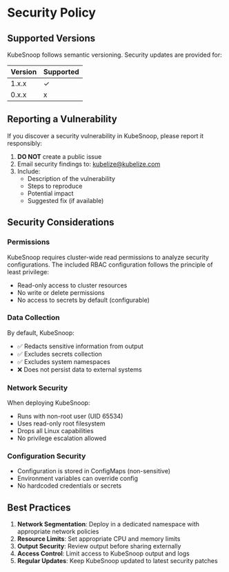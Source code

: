 # Security Policy

## Supported Versions

KubeSnoop follows semantic versioning. Security updates are provided for:

| Version | Supported          |
| ------- | ------------------ |
| 1.x.x   | ✓                  |
| 0.x.x   | ⅹ                  |

## Reporting a Vulnerability

If you discover a security vulnerability in KubeSnoop, please report it responsibly:

1. **DO NOT** create a public issue
2. Email security findings to: kubelize@kubelize.com
3. Include:
   - Description of the vulnerability
   - Steps to reproduce
   - Potential impact
   - Suggested fix (if available)

## Security Considerations

### Permissions

KubeSnoop requires cluster-wide read permissions to analyze security configurations. The included RBAC configuration follows the principle of least privilege:

- Read-only access to cluster resources
- No write or delete permissions
- No access to secrets by default (configurable)

### Data Collection

By default, KubeSnoop:
- ✅ Redacts sensitive information from output
- ✅ Excludes secrets collection
- ✅ Excludes system namespaces
- ❌ Does not persist data to external systems

### Network Security

When deploying KubeSnoop:
- Runs with non-root user (UID 65534)
- Uses read-only root filesystem
- Drops all Linux capabilities
- No privilege escalation allowed

### Configuration Security

- Configuration is stored in ConfigMaps (non-sensitive)
- Environment variables can override config
- No hardcoded credentials or secrets

## Best Practices

1. **Network Segmentation**: Deploy in a dedicated namespace with appropriate network policies
2. **Resource Limits**: Set appropriate CPU and memory limits
3. **Output Security**: Review output before sharing externally
4. **Access Control**: Limit access to KubeSnoop output and logs
5. **Regular Updates**: Keep KubeSnoop updated to latest security patches
